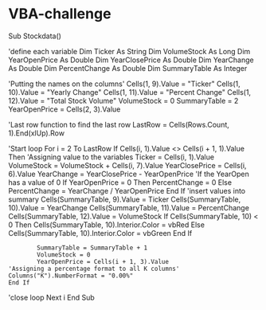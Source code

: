 # VBA-challenge
Sub Stockdata()

'define each variable
Dim Ticker As String
Dim VolumeStock As Long
Dim YearOpenPrice As Double
Dim YearClosePrice As Double
Dim YearChange As Double
Dim PercentChange As Double
Dim SummaryTable As Integer

'Putting the names on the columns'
Cells(1, 9).Value = "Ticker"
Cells(1, 10).Value = "Yearly Change"
Cells(1, 11).Value = "Percent Change"
Cells(1, 12).Value = "Total Stock Volume"
VolumeStock = 0
SummaryTable = 2
YearOpenPrice = Cells(2, 3).Value

'Last row function to find the last row
LastRow = Cells(Rows.Count, 1).End(xlUp).Row
   
'Start loop
For i = 2 To LastRow
    If Cells(i, 1).Value <> Cells(i + 1, 1).Value Then
       'Assigning value to the variables
        Ticker = Cells(i, 1).Value
        VolumeStock = VolumeStock + Cells(i, 7).Value
        YearClosePrice = Cells(i, 6).Value
        YearChange = YearClosePrice - YearOpenPrice
        'If  the YearOpen has a value of 0
        If YearOpenPrice = 0 Then
             PercentChange = 0
        Else
             PercentChange = YearChange / YearOpenPrice
        End If
          'insert values into summary
            Cells(SummaryTable, 9).Value = Ticker
            Cells(SummaryTable, 10).Value = YearChange
            Cells(SummaryTable, 11).Value = PercentChange
            Cells(SummaryTable, 12).Value = VolumeStock
            If Cells(SummaryTable, 10) < 0 Then
                Cells(SummaryTable, 10).Interior.Color = vbRed
            Else
                Cells(SummaryTable, 10).Interior.Color = vbGreen
            End If
            
            SummaryTable = SummaryTable + 1
            VolumeStock = 0
            YearOpenPrice = Cells(i + 1, 3).Value
    'Assigning a percentage format to all K columns'
    Columns("K").NumberFormat = "0.00%"
    End If

'close loop
Next i
End Sub
